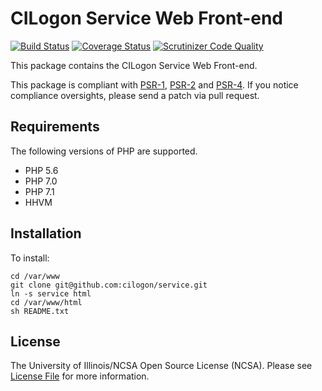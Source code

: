 # CILogon Service Web Front-end

[![Build Status](https://travis-ci.org/cilogon/service.svg?branch=master)](https://travis-ci.org/cilogon/service)
[![Coverage Status](https://coveralls.io/repos/github/cilogon/service/badge.svg?branch=master)](https://coveralls.io/github/cilogon/service?branch=master)
[![Scrutinizer Code Quality](https://scrutinizer-ci.com/g/cilogon/service/badges/quality-score.png?b=master)](https://scrutinizer-ci.com/g/cilogon/service/?branch=master)

This package contains the CILogon Service Web Front-end.

This package is compliant with [PSR-1][], [PSR-2][] and [PSR-4][]. If you notice compliance oversights, please send
a patch via pull request.

[PSR-1]: https://github.com/php-fig/fig-standards/blob/master/accepted/PSR-1-basic-coding-standard.md
[PSR-2]: https://github.com/php-fig/fig-standards/blob/master/accepted/PSR-2-coding-style-guide.md
[PSR-4]: https://github.com/php-fig/fig-standards/blob/master/accepted/PSR-4-autoloader.md

## Requirements

The following versions of PHP are supported.

* PHP 5.6
* PHP 7.0
* PHP 7.1
* HHVM

## Installation

To install:

```
cd /var/www
git clone git@github.com:cilogon/service.git
ln -s service html
cd /var/www/html
sh README.txt
```

## License

The University of Illinois/NCSA Open Source License (NCSA). Please see [License File](https://github.com/cilogon/oauth2-cilogon/blob/master/LICENSE) for more information.
